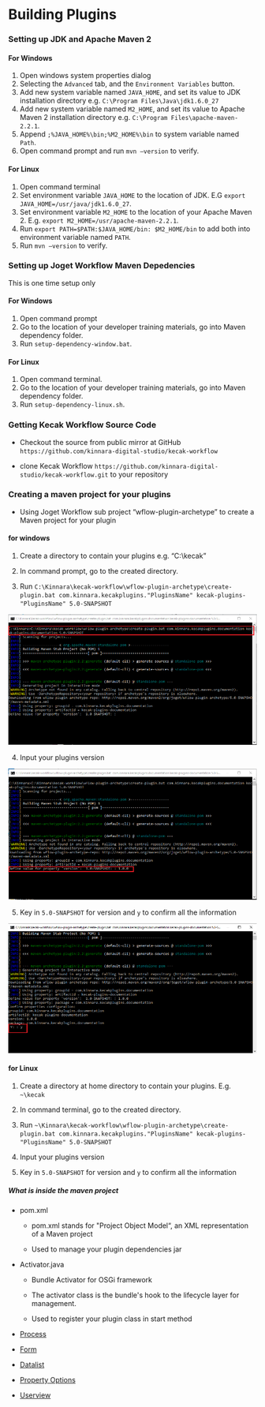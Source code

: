 # Building Plugins #

### Setting up JDK and Apache Maven 2

#### For Windows

1. Open windows system properties dialog
2. Selecting the `Advanced` tab, and the `Environment Variables` button.
3. Add new system variable named `JAVA_HOME`, and set its value to JDK installation directory e.g. `C:\Program Files\Java\jdk1.6.0_27`
4. Add new system variable named `M2_HOME`, and set its value to Apache Maven 2 installation directory e.g. `C:\Program Files\apache-maven-2.2.1`.
5. Append `;%JAVA_HOME%\bin;%M2_HOME%\bin` to system variable named `Path`.
6. Open command prompt and run `mvn –version` to verify.

#### For Linux

1. Open command terminal
2. Set environment variable `JAVA_HOME` to the location of JDK. E.G `export JAVA_HOME=/usr/java/jdk1.6.0_27`.
3. Set environment variable `M2_HOME` to the location of your Apache Maven 2. E.g. `export M2_HOME=/usr/apache-maven-2.2.1`.
4. Run `export PATH=$PATH:$JAVA_HOME/bin: $M2_HOME/bin` to add both into environment variable named `PATH`.
5. Run `mvn –version` to verify.

### Setting up Joget Workflow Maven Depedencies 

This is one time setup only

#### For Windows

1. Open command prompt
2. Go to the location of your developer training materials, go into Maven dependency folder.
3. Run `setup-dependency-window.bat`.

#### For Linux 

1. Open command terminal.
2. Go to the location of your developer training materials, go into Maven dependency folder.
3. Run `setup-dependency-linux.sh`.

### Getting Kecak Workflow Source Code

- Checkout the source from public mirror at GitHub `https://github.com/kinnara-digital-studio/kecak-workflow`

- clone Kecak Workflow `https://github.com/kinnara-digital-studio/kecak-workflow.git` to your repository 

### Creating a maven project for your plugins

- Using Joget Workflow sub project “wflow-plugin-archetype” to create a Maven project for your plugin 

#### for windows 

1. Create a directory to contain your plugins e.g. “C:\kecak”

2. In command prompt, go to the created directory.

3. Run `C:\Kinnara\kecak-workflow\wflow-plugin-archetype\create-plugin.bat com.kinnara.kecakplugins."PluginsName" kecak-plugins-"PluginsName" 5.0-SNAPSHOT`

<img src="https://raw.githubusercontent.com/kinnara-digital-studio/kecak-workflow/master/docs/assets/buildingPlugins-buildingPlugins1.png" alt="buildingPlugins-buildingPlugins1" />

4. Input your plugins version 

<img src="https://raw.githubusercontent.com/kinnara-digital-studio/kecak-workflow/master/docs/assets/buildingPlugins-buildingPlugins2.png" alt="buildingPlugins-buildingPlugins2" />

5. Key in `5.0-SNAPSHOT` for version and `y` to confirm all the information

<img src="https://raw.githubusercontent.com/kinnara-digital-studio/kecak-workflow/master/docs/assets/buildingPlugins-buildingPlugins3.png" alt="buildingPlugins-buildingPlugins3" />

#### for Linux 

1. Create a directory at home directory to contain your plugins. E.g. `~\kecak`

2. In command terminal, go to the created directory.

3. Run `~\Kinnara\kecak-workflow\wflow-plugin-archetype\create-plugin.bat com.kinnara.kecakplugins."PluginsName" kecak-plugins-"PluginsName" 5.0-SNAPSHOT`

4. Input your plugins version
 
5. Key in `5.0-SNAPSHOT` for version and `y` to confirm all the information

##### What is inside the maven project 

- pom.xml
	- pom.xml stands for "Project Object Model“, an XML representation of a Maven project

	- Used to manage your plugin dependencies jar

- Activator.java
	- Bundle Activator for OSGi framework

	- The activator class is the bundle's hook to the lifecycle layer for management.

	- Used to register your plugin class in start method



- [Process](buildingPlugins_Process.md)
- [Form](buildingPlugins_form.md)
- [Datalist](datalist.md)
- [Property Options](buildingPlugins_PropertyOptions.md)
- [Userview](buildingPlugins_Userview.md)
